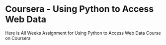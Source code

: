 # Coursera - Using Python to Access Web Data
Here is All Weeks Assignment for Using Python to Access Web Data Course on Coursera
